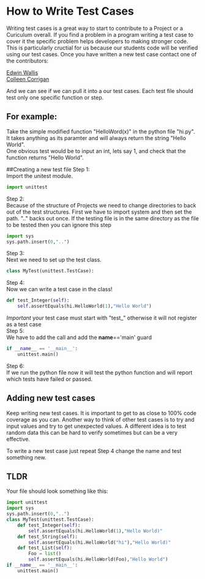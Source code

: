 # How to Write Test Cases
Writing test cases is a great way to start to contribute to a Project or a Curiculum overall. If you find a problem in a program writing a test case to cover it the specific problem helps developers to making stronger code. This is particularly cructial for us because our students code will be verified using our test cases. Once you have written a new test case contact one of the contributors:  

[Edwin Wallis](https://github.com/meowskers)  
[Colleen Corrigan](https://github.com/collcorr72)  

And we can see if we can pull it into a our test cases. Each test file should test only one specific function or step.  
## For example:
Take the simple modified function "HelloWord(x)" in the python file "hi.py".  
It takes anything as its paramter and will always return the string "Hello World".   
One obvious test would be to input an int, lets say 1, and check that the function returns "Hello World".

##Creating a new test file
Step 1:  
Import the unitest module.  
```python
import unittest  
```
  
Step 2:  
Because of the structure of Projects we need to change directories to back out of the test structures. First we have to import system and then set the path. ".." backs out once. If the testing file is in the same directory as the file to be tested then you can ignore this step  
```python
import sys  
sys.path.insert(0,"..") 
```
  
Step 3:  
Next we need to set up the test class. 
```python
class MyTest(unittest.TestCase):
```

Step 4:  
Now we can write a test case in the class!  
```python
def test_Integer(self):  
    self.assertEquals(hi.HelloWorld(1),"Hello World") 
```
*Important* your test case must start with "test_" otherwise it will not register as a test case   
Step 5:  
We have to add the call and add the __name__=='main' guard
```python
if __name__ == '__main__':
    unittest.main()
```
Step 6:  
If we run the python file now it will test the python function and will report which tests have failed or passed.   
## Adding new test cases   
Keep writing new test cases. It is important to get to as close to 100% code coverage as you can. Another way to think of other test cases is to try and input values and try to get unexpected values. A different idea is to test random data this can be hard to verify sometimes but can be a very effective.  
 
To write a new test case just repeat Step 4 change the name and test something new. 
   
## TLDR 
Your file should look something like this:
```python
import unittest  
import sys  
sys.path.insert(0,"..")  
class MyTest(unittest.TestCase):  
    def test_Integer(self):  
        self.assertEquals(hi.HelloWorld(1),"Hello World)"   
    def test_String(self):  
        self.assertEquals(hi.HelloWorld("hi"),"Hello World)"  
    def test_List(self):  
        Foo = list()  
        self.assertEquals(hi.HelloWorld(Foo),"Hello World")
if __name__ == '__main__':
    unittest.main()
```
